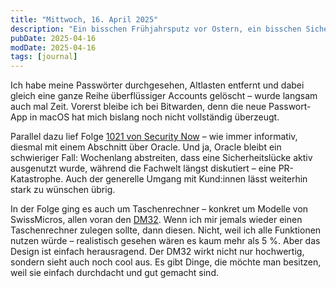 ```yaml
---
title: "Mittwoch, 16. April 2025"
description: "Ein bisschen Frühjahrsputz vor Ostern, ein bisschen Sicherheit – und ein Taschenrechner, den ich eigentlich nicht brauche."
pubDate: 2025-04-16
modDate: 2025-04-16
tags: [journal]
---
```


Ich habe meine Passwörter durchgesehen, Altlasten entfernt und dabei gleich eine ganze Reihe überflüssiger Accounts gelöscht – wurde langsam auch mal Zeit. Vorerst bleibe ich bei Bitwarden, denn die neue Passwort-App in macOS hat mich bislang noch nicht vollständig überzeugt.

Parallel dazu lief Folge [1021 von Security Now](https://twit.tv/shows/security-now/episodes/1021?autostart=false) – wie immer informativ, diesmal mit einem Abschnitt über Oracle. Und ja, Oracle bleibt ein schwieriger Fall: Wochenlang abstreiten, dass eine Sicherheitslücke aktiv ausgenutzt wurde, während die Fachwelt längst diskutiert – eine PR-Katastrophe. Auch der generelle Umgang mit Kund:innen lässt weiterhin stark zu wünschen übrig.

In der Folge ging es auch um Taschenrechner – konkret um Modelle von SwissMicros, allen voran den [DM32](https://www.swissmicros.com/product/model-dm32). Wenn ich mir jemals wieder einen Taschenrechner zulegen sollte, dann diesen. Nicht, weil ich alle Funktionen nutzen würde – realistisch gesehen wären es kaum mehr als 5 %. Aber das Design ist einfach herausragend. Der DM32 wirkt nicht nur hochwertig, sondern sieht auch noch cool aus. Es gibt Dinge, die möchte man besitzen, weil sie einfach durchdacht und gut gemacht sind.

